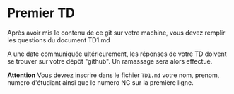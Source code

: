 # Premier TD

Après avoir mis le contenu de ce git sur votre machine, vous devez remplir les questions du document TD1.md

A une date communiquée ultérieurement, les réponses de votre TD doivent se trouver sur votre dépôt "github". Un ramassage sera alors effectué.

**Attention** Vous devrez inscrire dans le fichier `TD1.md` votre nom, prenom, numero d'étudiant ainsi que le numero NC sur la première ligne.
